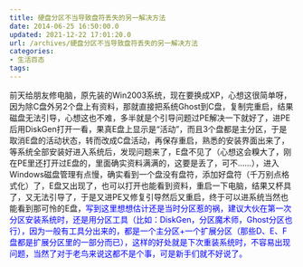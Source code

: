 ```yaml
---
title: 硬盘分区不当导致盘符丢失的另一解决方法
date: 2014-06-25 16:50:00.0
updated: 2021-12-22 17:01:20.0
url: /archives/硬盘分区不当导致盘符丢失的另一解决方法
categories: 
- 生活百态
tags: 
---
```


前天给朋友修电脑，原先装的Win2003系统，现在要换成XP，心想这很简单呀，因为除C盘外另2个盘上有资料，那就直接把系统Ghost到C盘，复制完重启，结果磁盘无法引导，心想这也不难，多半就是个引导问题过PE解决一下就好了，进PE后用DiskGen打开一看，果真E盘上显示是“活动”，而且3个盘都是主分区，于是取消E盘的活动状态，转而改成C盘活动，再保存重启，熟悉的安装界面出来了，等系统全部安装好进入系统后，发现问题来了，E盘不见了（心想这会糗大了，刚在PE里还打开过E盘的，里面确实资料满满的，这要是丢了，可不……），进入Windows磁盘管理有点慢，确实看到一个盘没有盘符，添加好盘符（千万别点格式化）了，E盘又出现了，也可以打开也能看到资料，重启一下电脑，结果又杯具了，又无法引导了，于是又进PE又修复引导然后又重启，终于可以进系统当然也能看到那可怜的E盘，<span style="color: rgb(0, 0, 255);">写到这里想想估计还是当时分区惹的祸，建议大伙在第一次分区安装系统时，还是用分区工具（比如：DiskGen，分区魔术师，Ghost分区也行），因为一般有工具分出来的，都是一个主分区+一个扩展分区（那些D、E、F盘都是扩展分区里的一部分而已），这样的好处就是下次重装系统时，不容易出现问题，当然了对于老鸟来说这都不是个事，可是新手们就不好说了。</span>